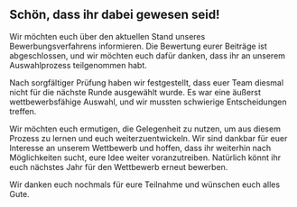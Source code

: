 ## Schön, dass ihr dabei gewesen seid!

Wir möchten euch über den aktuellen Stand unseres Bewerbungsverfahrens informieren. Die Bewertung eurer Beiträge ist abgeschlossen, und wir möchten euch dafür danken, dass ihr an unserem Auswahlprozess teilgenommen habt.

Nach sorgfältiger Prüfung haben wir festgestellt, dass euer Team diesmal nicht für die nächste Runde ausgewählt wurde. Es war eine äußerst wettbewerbsfähige Auswahl, und wir mussten schwierige Entscheidungen treffen.

Wir möchten euch ermutigen, die Gelegenheit zu nutzen, um aus diesem Prozess zu lernen und euch weiterzuentwickeln. Wir sind dankbar für euer Interesse an unserem Wettbewerb und hoffen, dass ihr weiterhin nach Möglichkeiten sucht, eure Idee weiter voranzutreiben. Natürlich könnt ihr euch nächstes Jahr für den Wettbewerb erneut bewerben.

Wir danken euch nochmals für eure Teilnahme und wünschen euch alles Gute.

